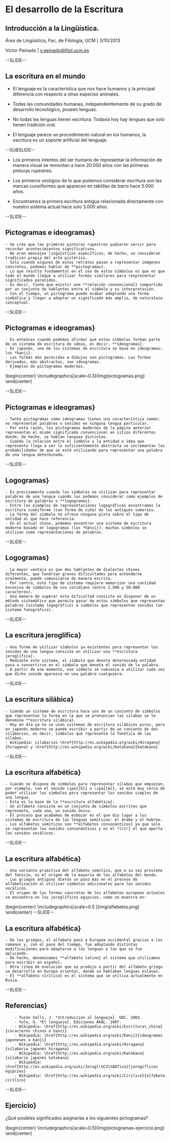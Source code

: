 # El desarrollo de la Escritura

## Introducción a la Lingüística.

Área de Lingüística, Fac. de Filología, UCM | 3/10/2013

Víctor Peinado | v.peinado@filol.ucm.es


--SLIDE--

## La escritura en el mundo


- El lenguaje es la característica que nos hace humanos y la principal diferencia con respecto a otras especies animales.

- Todas las comunidades humanas, independientemente de su grado de desarrollo tecnológico, poseen lenguas.

- No todas las lenguas tienen escritura. Todavía hoy hay lenguas que solo tienen tradición oral.

- El lenguaje parece un procedimiento natural en los humanos, la escritura es un soporte artificial del lenguaje.

--SUBSLIDE--


- Los primeros intentos del ser humano de representar la información de manera visual se remontan a hace 20.000 años con las primeras pinturas rupestres.

- Los primeros vestigios de lo que podemos considerar escritura son las marcas cuneiformes que aparecen en tablillas de barro hace 5.000 años.

- Encontramos la primera escritura antigua relacionada directamente con nuestro sistema actual hace solo 3.000 años. 


--SLIDE--

## Pictogramas e ideogramas}


	- Se cree que las primeras pinturas rupestres pudieron servir para recordar acontecimientos significativos.
	- No eran mensajes lingüísticos específicos, de hecho, se consideran tradición propia del arte pictórico.
	- Solo cuando algunos de estos retratos pasan a representar imágenes concretas, podemos hablar de **pictogramas}.
	- Lo que resulta fundamental en el uso de estos símbolos es que es que todo el mundo llegue a utilizar formas similares para respresentar significados parecidos.
	- Es decir, tiene que existir una **relación convencional} compartida por un conjunto de hablantes entre el símbolo y su interpretación.
	- Con el tiempo, un pictograma puede acabar adoptando una forma simbólica y llegar a adoptar un significado más amplio, de naturaleza conceptual.


--SLIDE--

## Pictogramas e ideogramas}


	- Es entonces cuando podemos afirmar que estos símbolos forman parte de un sistema de escritura de ideas, es decir, **ideogramas}.
	- En japonés, uno de los sistemas de escritura se base en ideogramas: los *kanji}.
	- Las formas más parecidas a dibujos son pictogramas. Las formas derivadas, más abstractas, son ideogramas.
	- Ejemplos de pictogramas modernos.


\begin{center} 
  \includegraphics[scale=0.3]{img/pictogramas.png} 
\end{center}

--SLIDE--

## Pictogramas e ideogramas}


	- Tanto pictogramas como ideogramas tienen una característica común: no representan palabras o sonidos en ninguna lengua particular.
	- Por esta razón, los pictogramas modernos de la página anterior representan el mismo significado convencional en sitios diferentes donde, de hecho, se hablan lenguas distintas.
	- Cuando la relación entre el símbolo y la entidad o idea que representa llega a ser lo suficientemente abstracta se incrementan las probabilidades de que se esté utilizando para representar una palabra de una lengua determinada.


--SLIDE--


## Logogramas}

	- Es precisamente cuando los símbolos se utilizan para representar palabras de una lengua cuando los podemos considerar como ejemplos de escritura de palabras o **logogramas}.
	- Entre los ejemplos de representaciones logográficas encontramos la escritura cuneiforme (con forma de cuña) de los antiguos sumerios.
	- La forma del símbolo no ofrece ninguna pista sobre el tipo de entidad al que hace referencia. 
	- En el actual chino, podemos encontrar una sistema de escritura moderno basado en logogramas (los *hànzi}): muchos símbolos se utilizan como representaciones de palabras. 
	
--SLIDE--

## Logogramas}
	
	- La mayor ventaja es que dos hablantes de dialectos chinos diferentes, que tendrían graves dificultades para entenderse oralmente, puede comunicarse de manera escrita.
	- Por contra, este tipo de sistema requiere memorizar una cantidad excesiva de símbolos de uso cotidiano (entre 2.500 y 50.000 caracteres).	
	- Una manera de superar esta dificultad consiste en disponer de un método sistemático que permita pasar de estos símbolos que representan palabras (sistema logográfico) a símbolos que representan sonidos (un sistema fonográfico).	
		

--SLIDE--

## La escritura jeroglífica}


	- Una forma de utilizar símbolos ya existentes para representar los sonidos de una lengua consiste en utilizar una **escritura jeroglífica}.
	- Mediante este sistema, el símbolo que denota determinada entidad pasa a convertirse en el símbolo que denota el sonido de la palabra.
	- A partir de ese momento, ese símbolo se comienza a utilizar cada vez que dicho sonido aparezca en una palabra cualquiera.


--SLIDE--


## La escritura silábica}


	- Cuando un sistema de escritura hace uso de un conjunto de símbolos que representan la forma en la que se pronuncian las sílabas se le denomina **escritura silábica}.
	- Hoy en día ya no se usan sistemas de escritura silábicos puros, pero en japonés moderno se puede escribir a partir de un conjunto de dos silabarios, es decir, símbolos que representa la fonética de las sílabas.  
	- Wikipedia: silabarios \href{http://es.wikipedia.org/wiki/Hiragana}{hiragana} y \href{http://es.wikipedia.org/wiki/Katakana}{katakana}

--SLIDE--

## La escritura alfabética}


	- Cuando se dispone de símbolos para representar sílabas que empiezan, por ejemplo, con el sonido \ipa{[b]} o \ipa{[m]}, se está muy cerca de poder utilizar los símbolos para representar los sonidos simples de una lengua.
	- Ésta es la base de la **escritura alfabética}.
	- Un alfabeto consiste en un conjunto de símbolos escritos que representa, cada uno, un sonido único.
	- El proceso que acabamos de esbozar es el que dio lugar a los sistemas de escritura de las lenguas semíticas: el árabe y el hebreo.
	- Los alfabetos semíticos son **alfabetos consonánticos} ya que solo se representan los sonidos consonánticos y es el *lctr} el que aporta los sonidos vocálicos.

--SLIDE--

## La escritura alfabética}


	- Una variante primitiva del alfabeto semítico, que a su vez proviene del fenicio, es el origen de la mayoría de los alfabetos del mundo.
	- Los griegos antiguos dieron un paso más en el proceso de alfabetización al utilizar símbolos adicionales para los sonidos vocálicos.
	- El origen de las formas concretas de los alfabetos europeos actuales se encuentra en los jeroglíficos egipcios, como se muestra en:


\begin{center} 
  \includegraphics[scale=0.5 ]{img/alfabetos.png} 
\end{center}
--SLIDE--

## La escritura alfabética}


	- De los griegos, el alfabeto pasó a Europea occidental gracias a los romanos y, con el paso del tiempo, fue adoptando distintas modificaciones para adaptarse a las lenguas a las que se fue aplicando.
	- De hecho, denominamos **alfabeto latino} el sistema que utilizamos para escribir en español.
	- Otra línea de evolución que se produjo a partir del alfabeto griego se desarrolló en Europa oriental, donde se hablaban lenguas eslavas. 
	- El **alfabeto cirílico} es el sistema que se utiliza actualmente en Rusia.

--SLIDE--

## Referencias}

	
		- Tusón Valls, J. *Introducción al lenguaje}. UOC. 2003.
		- Yule, G. *El lenguaje}. Ediciones AKAL. 2007. 
		- Wikipedia: \href{http://es.wikipedia.org/wiki/Escritura\_china}{caracteres chinos o hanzi}
		- Wikipedia: \href{http://es.wikipedia.org/wiki/Kanji}{ideogramas japoneses o kanji}
		- Wikipedia: \href{http://es.wikipedia.org/wiki/Hiragana}{silabario japonés hiragana}
		- Wikipedia: \href{http://es.wikipedia.org/wiki/Katakana}{silabario japonés katakana}
		- Wikipedia: \href{http://es.wikipedia.org/wiki/Jerogl\%C3\%ADfico}{jerogíflicos egipcios}
		- Wikipedia: \href{http://es.wikipedia.org/wiki/Cirilico}{alfabeto cirílico}
		
		
	

--SLIDE--

## Ejercicio}

¿Qué posibles significados asignarías a los siguientes pictogramas?

\begin{center} 
  \includegraphics[scale=0.5]{img/pictogramas-ejercicio.png} 
\end{center}



